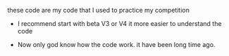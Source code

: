 these code are my code that I used to practice my competition
- I recommend start with beta V3 or V4 it more easier to understand the code

- Now only god know how the code work. it have been long time ago.  
